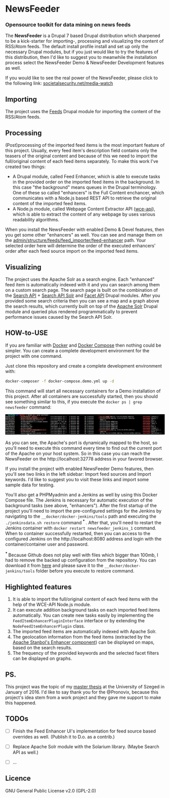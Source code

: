 # NewsFeeder
### Opensource toolkit for data mining on news feeds

The **NewsFeeder** is a Drupal 7 based Drupal distribution which sharpened to be a kick-starter for importing-, processing and visualizing the content of RSS/Atom feeds.
The default install profile install and set up only the necessary Drupal modules, but if you just would like to try the features of this distribution, then I'd like to suggest you to meanwhile the installation process select the NewsFeeder Demo & NewsFeeder Development features as well.

If you would like to see the real power of the NewsFeeder, please click to the following link: [societalsecurity.net/media-watch](http://societalsecurity.net/media-watch)


## Importing

The project uses the [Feeds](https://www.drupal.org/project/feeds) Drupal module for importing the content of the RSS/Atom feeds.


## Processing

(Post)processing of the imported feed items is the most important feature of this project. Usually, every feed item's description field contains only the teasers of the original content and because of this we need to import the full/original content of each feed items separately. To make this work I've created two things:
* A Drupal module, called Feed Enhancer, which is able to execute tasks in the provided order on the imported feed items in the background. In this case "the background" means queues in the Drupal terminology. One of these so called "enhancers" is the Full Content enchancer, which communicates with a Node.js based REST API to retrieve the original content of the imported feed items.
* A Node.js module, called Webpage Content Extractor API ([wce-api](https://www.npmjs.com/package/wce-api)), which is able to extract the content of any webpage by uses various readability algorithms.

When you install the NewsFeeder with enabled Demo & Devel features, then you get some other "enhancers" as well. You can see and manage them on the [admin/structure/feeds/feed_importer/feed-enhancer](__screenshots/feed_enhancer_ui_with_descriptions.png) path. Your selected order here will determine the order of the executed enhancers' order after each feed source import on the imported feed items.


## Visualizing

The project uses the Apache Solr as a search engine. Each "enhanced" feed item is automatically indexed with it and you can search among them on a custom search page. The search page is built on the combination of the [Search API](https://www.drupal.org/project/search_api) + [Search API Solr](https://www.drupal.org/project/search_api_solr) and [Facet API](https://www.drupal.org/project/facetapi) Drupal modules. After you provided some search criteria then you can see a map and a graph above the search results, which currently built on top of the [Apache Solr](https://www.drupal.org/project/apachesolr) Drupal module and queried plus rendered programmatically to prevent performance issues caused by the Search API Solr.


## HOW-to-USE

If you are familiar with [Docker](https://www.docker.com) and [Docker Compose](https://docs.docker.com/compose/) then nothing could be simpler. You can create a complete development environment for the project with one command.

Just clone this repository and create a complete development environment with:

 ```sh
 docker-composer -f docker-compose.demo.yml up -d
 ```

This command will start all necessary containers for a Demo installation of this project. After all containers are successfully started, then you should see something similar to this, if you execute the `docker ps | grep newsfeeder` command:

![Docker Compose in action](__screenshots/docker_compose_in_action.png "Docker Compose in action")

As you can see, the Apache's port is dynamically mapped to the host, so you'll need to execute this command every time to find out the current port of the Apache on your host system. So in this case you can reach the NewsFeeder on the http://localhost:32778 address in your favored browser.

If you install the project with enabled NewsFeeder Demo features, then you'll see two links in the left sidebar: Import feed sources and Import keywords. I'd like to suggest you to visit these links and import some sample data for testing.

You'll also get a PHPMyadmin and a Jenkins as well by using this Docker Compose file. The Jenkins is necessary for automatic execution of the background tasks (see above, "enhancers"). After the first startup of the project you'll need to import the pre-configured settings for the Jenkins by navigating to the `__docker/docker-jenkins/tools` path and executing the `./jenkinsdata.sh restore` command<sup> __*__ </sup>. After that, you'll need to restart the Jenkins container with `docker restart newsfeeder_jenkins_1` command. When to container successfully restarted, then you can access to the configured Jenkins on the http://localhost:8080 address and login with the container/container user and password.


<sup> __*__ </sup> Because Github does not play well with files which bigger than 100mb, I had to remove the backed up configuration from the repository. You can download it from [here](http://biczodezso.hu/sites/default/files/newsfeeder_jenkins-data_1.tar.gz) and please save it to the `__docker/docker-jenkins/tools` folder before you execute to restore command.

## Highlighted features

 1. It is able to import the full/original content of each feed items with the help of the WCE-API Node.js module.
 2. It can execute addition background tasks on each imported feed items automatically. You can create new tasks easily by implementing the `FeedItemEnhancerPluginInterface` interface or by extending the `NodeFeedItemEnhancerPlugin` class.
 3. The imported feed items are automatically indexed with Apache Solr.
 4. The geolocation information from the feed items (extracted by the [Apache Stanbol's Enhancer component](https://stanbol.apache.org/docs/trunk/components/enhancer/)) can be displayed on maps, based on the search results.
 5. The frequency of the provided keywords and the selected facet filters can be displayed on graphs.


## PS.

This project was the topic of my [master thesis](http://biczodezso.hu/sites/default/files/diplomamunka.pdf) at the University of Szeged in January of 2016. I'd like to say thank you for the @Pronovix, because this project's idea stem from a work project and they gave me support to make this happened.

## TODOs

- [ ] Finish the Feed Enhancer UI's implementation for feed source based overrides as well. (Publish it to D.o. as a contrib.)
- [ ] Replace Apache Solr module with the Solarium library. (Maybe Search API as well.)
- [ ] ...


## Licence
GNU General Public License v2.0 (GPL-2.0)
